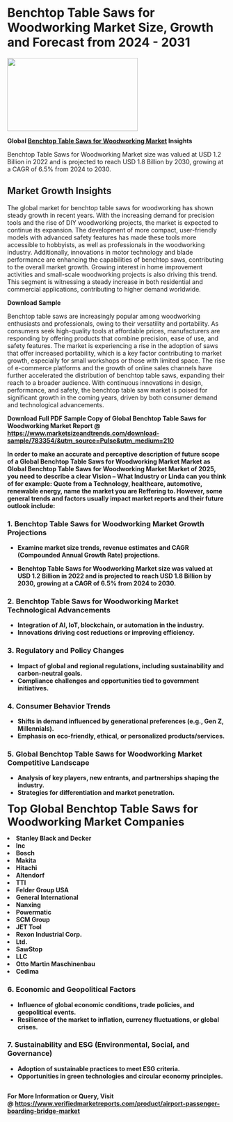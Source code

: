 <H1>Benchtop Table Saws for Woodworking Market Size, Growth and Forecast from 2024 - 2031</H1><img class="aligncenter size-medium wp-image-584254" src="https://thirdeyenews.in/wp-content/uploads/2024/09/Global-Market-Research-300x168.jpeg" alt="" width="300" height="168" /><p><strong>Global&nbsp;<a href="https://www.marketsizeandtrends.com/download-sample/783354/&amp;utm_source=Pulse&amp;utm_medium=210">Benchtop Table Saws for Woodworking Market</a> Insights</strong></p><p>Benchtop Table Saws for Woodworking Market size was valued at USD 1.2 Billion in 2022 and is projected to reach USD 1.8 Billion by 2030, growing at a CAGR of 6.5% from 2024 to 2030.</p><p><h2>Market Growth Insights</h2> <p>The global market for benchtop table saws for woodworking has shown steady growth in recent years. With the increasing demand for precision tools and the rise of DIY woodworking projects, the market is expected to continue its expansion. The development of more compact, user-friendly models with advanced safety features has made these tools more accessible to hobbyists, as well as professionals in the woodworking industry. Additionally, innovations in motor technology and blade performance are enhancing the capabilities of benchtop saws, contributing to the overall market growth. Growing interest in home improvement activities and small-scale woodworking projects is also driving this trend. This segment is witnessing a steady increase in both residential and commercial applications, contributing to higher demand worldwide.</p> <p><strong>Download Sample</strong></p> <p>Benchtop table saws are increasingly popular among woodworking enthusiasts and professionals, owing to their versatility and portability. As consumers seek high-quality tools at affordable prices, manufacturers are responding by offering products that combine precision, ease of use, and safety features. The market is experiencing a rise in the adoption of saws that offer increased portability, which is a key factor contributing to market growth, especially for small workshops or those with limited space. The rise of e-commerce platforms and the growth of online sales channels have further accelerated the distribution of benchtop table saws, expanding their reach to a broader audience. With continuous innovations in design, performance, and safety, the benchtop table saw market is poised for significant growth in the coming years, driven by both consumer demand and technological advancements.</p> <p><strong></p><p><span class=""><strong>Download Full PDF Sample Copy of Global Benchtop Table Saws for Woodworking Market Report</strong> @ <a href="https://www.marketsizeandtrends.com/download-sample/783354/&amp;utm_source=Pulse&amp;utm_medium=210" target="_blank">https://www.marketsizeandtrends.com/download-sample/783354/&amp;utm_source=Pulse&amp;utm_medium=210</a></span></p><p>In order to make an accurate and perceptive description of future scope of a Global&nbsp;Benchtop Table Saws for Woodworking Market Market as Global&nbsp;Benchtop Table Saws for Woodworking Market Market of 2025, you need to describe a clear Vision &ndash; What Industry or Linda can you think of for example: Quote from a Technology, healthcare, automotive, renewable energy, name the market you are Reffering to. However, some general trends and factors usually impact market reports and their future outlook include:</p><h3>1.&nbsp;<strong>Benchtop Table Saws for Woodworking Market Growth Projections</strong></h3><ul><li>Examine market size trends, revenue estimates and CAGR (Compounded Annual Growth Rate) projections.</li><li><p>Benchtop Table Saws for Woodworking Market size was valued at USD 1.2 Billion in 2022 and is projected to reach USD 1.8 Billion by 2030, growing at a CAGR of 6.5% from 2024 to 2030.</p></li></ul><h3>2.&nbsp;<strong>Benchtop Table Saws for Woodworking Market Technological Advancements</strong></h3><ul><li>Integration of AI, IoT, blockchain, or automation in the industry.</li><li>Innovations driving cost reductions or improving efficiency.</li></ul><h3>3.&nbsp;<strong>Regulatory and Policy Changes</strong></h3><ul><li>Impact of global and regional regulations, including sustainability and carbon-neutral goals.</li><li>Compliance challenges and opportunities tied to government initiatives.</li></ul><h3>4.&nbsp;<strong>Consumer Behavior Trends</strong></h3><ul><li>Shifts in demand influenced by generational preferences (e.g., Gen Z, Millennials).</li><li>Emphasis on eco-friendly, ethical, or personalized products/services.</li></ul><h3>5.&nbsp;<strong>Global Benchtop Table Saws for Woodworking Market Competitive Landscape</strong></h3><ul><li>Analysis of key players, new entrants, and partnerships shaping the industry.</li><li>Strategies for differentiation and market penetration.</li></ul><p data-pm-slice="1 1 []"><span style="color: inherit; font-family: inherit; font-size: 25px;">Top Global Benchtop Table Saws for Woodworking Market Companies</span></p><div class="" data-test-id=""><p><li>Stanley Black and Decker</li><li> Inc</li><li> Bosch</li><li> Makita</li><li> Hitachi</li><li> Altendorf</li><li> TTI</li><li> Felder Group USA</li><li> General International</li><li> Nanxing</li><li> Powermatic</li><li> SCM Group</li><li> JET Tool</li><li> Rexon Industrial Corp.</li><li> Ltd.</li><li> SawStop</li><li> LLC</li><li> Otto Martin Maschinenbau</li><li> Cedima</li></p></div><h3>6.&nbsp;<strong>Economic and Geopolitical Factors</strong></h3><ul><li>Influence of global economic conditions, trade policies, and geopolitical events.</li><li>Resilience of the market to inflation, currency fluctuations, or global crises.</li></ul><h3>7.&nbsp;<strong>Sustainability and ESG (Environmental, Social, and Governance)</strong></h3><ul><li>Adoption of sustainable practices to meet ESG criteria.</li><li>Opportunities in green technologies and circular economy principles.</li></ul><h2><strong style="font-size: 14px;">For More Information or Query, Visit @&nbsp;</strong><a style="background-color: #ffffff; font-size: 14px;" href="https://www.marketsizeandtrends.com/report/benchtop-table-saws-for-woodworking-market/" target="_blank">https://www.verifiedmarketreports.com/product/airport-passenger-boarding-bridge-market</a></h2>

